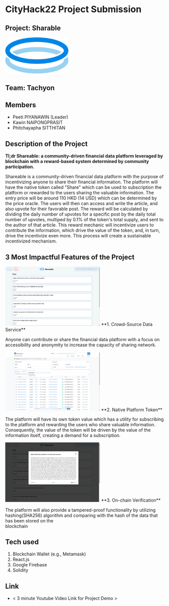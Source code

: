 # CityHack22 Project Submission
## Project: Sharable
<img src="/resource/icon.png" width="200" alt="project_logo"/>

## Team: Tachyon
## Members
- Peeti PIYANAWIN (Leader)
- Kawin NAIPONGPRASIT
- Phitchayapha SITTHITAN

## Description of the Project
**Tl;dr Shareable: a community-driven financial data platform leveraged by blockchain with a reward-based system determined by community participation.**

Shareable is a community-driven financial data platform with the purpose of incentivizing anyone to share their financial information. The platform will have the native token called "Share" which can be used to subscription the platform or rewarded to the users sharing the valuable information. The entry price will be around 110 HKD (14 USD) which can be determined by the price oracle. The users will then can access and write the article, and also upvote for their favorable post. The reward will be calculated by dividing the daily number of upvotes for a specific post by the daily total number of upvotes, multiped by 0.1% of the token's total supply, and sent to the author of that article. This reward mechanic will incentivize users to contribute the information, which drive the value of the token, and, in turn, drive the incentivize even more. This process will create a sustainable incentivized mechanism.


## 3 Most Impactful Features of the Project
<img src="/resource/Feature1.png" width="300" alt="project_logo"/>
**1. Crowd-Source Data Service**
   
   Anyone can contribute or share the financial data platform with a focus on accessibility and anonymity to increase the capacity of sharing network.


<img src="/resource/Feature2.png" width="300" alt="project_logo"/>
**2. Native Platform Token**
   
   The platform will have its own token value which has a utility for subscribing to the platform and rewarding the users who share valuable information.
   Consequently, the value of the token will be driven by the value of the information itself, creating a demand for a subscription.


<img src="/resource/Feature3.png" width="300" alt="project_logo"/>
**3. On-chain Verification**
   
   The platform will also provide a tampered-proof functionality by utilizing hashing(SHA256) algorithm and comparing with the hash of the data that has been stored on the   
   blockchain

## Tech used
1. Blockchain Wallet (e.g., Metamask)
2. React.js
3. Google Firebase
4. Solidity

## Link
- < 3 minute Youtube Video Link for Project Demo >
